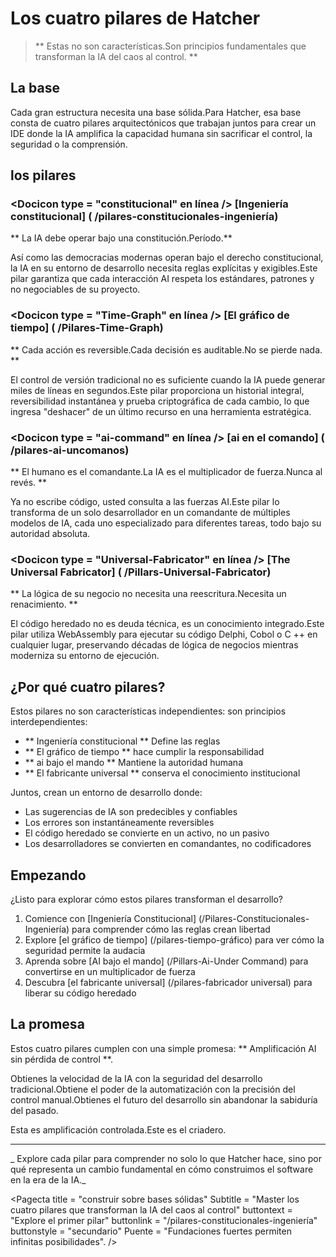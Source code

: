 # Los cuatro pilares de Hatcher

> ** Estas no son características.Son principios fundamentales que transforman la IA del caos al control. **

## La base

Cada gran estructura necesita una base sólida.Para Hatcher, esa base consta de cuatro pilares arquitectónicos que trabajan juntos para crear un IDE donde la IA amplifica la capacidad humana sin sacrificar el control, la seguridad o la comprensión.

## los pilares

### <Docicon type = "constitucional" en línea /> [Ingeniería constitucional] ( /pilares-constitucionales-ingeniería)

** La IA debe operar bajo una constitución.Período.**

Así como las democracias modernas operan bajo el derecho constitucional, la IA en su entorno de desarrollo necesita reglas explícitas y exigibles.Este pilar garantiza que cada interacción AI respeta los estándares, patrones y no negociables de su proyecto.

### <Docicon type = "Time-Graph" en línea /> [El gráfico de tiempo] ( /Pilares-Time-Graph)

** Cada acción es reversible.Cada decisión es auditable.No se pierde nada. **

El control de versión tradicional no es suficiente cuando la IA puede generar miles de líneas en segundos.Este pilar proporciona un historial integral, reversibilidad instantánea y prueba criptográfica de cada cambio, lo que ingresa "deshacer" de un último recurso en una herramienta estratégica.

### <Docicon type = "ai-command" en línea /> [ai en el comando] ( /pilares-ai-uncomanos)

** El humano es el comandante.La IA es el multiplicador de fuerza.Nunca al revés. **

Ya no escribe código, usted consulta a las fuerzas AI.Este pilar lo transforma de un solo desarrollador en un comandante de múltiples modelos de IA, cada uno especializado para diferentes tareas, todo bajo su autoridad absoluta.

### <Docicon type = "Universal-Fabricator" en línea /> [The Universal Fabricator] ( /Pillars-Universal-Fabricator)

** La lógica de su negocio no necesita una reescritura.Necesita un renacimiento. **

El código heredado no es deuda técnica, es un conocimiento integrado.Este pilar utiliza WebAssembly para ejecutar su código Delphi, Cobol o C ++ en cualquier lugar, preservando décadas de lógica de negocios mientras moderniza su entorno de ejecución.

## ¿Por qué cuatro pilares?

Estos pilares no son características independientes: son principios interdependientes:

- ** Ingeniería constitucional ** Define las reglas
- ** El gráfico de tiempo ** hace cumplir la responsabilidad
- ** ai bajo el mando ** Mantiene la autoridad humana
- ** El fabricante universal ** conserva el conocimiento institucional

Juntos, crean un entorno de desarrollo donde:

- Las sugerencias de IA son predecibles y confiables
- Los errores son instantáneamente reversibles
- El código heredado se convierte en un activo, no un pasivo
- Los desarrolladores se convierten en comandantes, no codificadores

## Empezando

¿Listo para explorar cómo estos pilares transforman el desarrollo?

1. Comience con [Ingeniería Constitucional] (/Pilares-Constitucionales-Ingeniería) para comprender cómo las reglas crean libertad
2. Explore [el gráfico de tiempo] (/pilares-tiempo-gráfico) para ver cómo la seguridad permite la audacia
3. Aprenda sobre [AI bajo el mando] (/Pillars-Ai-Under Command) para convertirse en un multiplicador de fuerza
4. Descubra [el fabricante universal] (/pilares-fabricador universal) para liberar su código heredado

## La promesa

Estos cuatro pilares cumplen con una simple promesa: ** Amplificación AI sin pérdida de control **.

Obtienes la velocidad de la IA con la seguridad del desarrollo tradicional.Obtiene el poder de la automatización con la precisión del control manual.Obtienes el futuro del desarrollo sin abandonar la sabiduría del pasado.

Esta es amplificación controlada.Este es el criadero.

---

_ Explore cada pilar para comprender no solo lo que Hatcher hace, sino por qué representa un cambio fundamental en cómo construimos el software en la era de la IA._

<Pagecta
title = "construir sobre bases sólidas"
Subtitle = "Master los cuatro pilares que transforman la IA del caos al control"
buttontext = "Explore el primer pilar"
buttonlink = "/pilares-constitucionales-ingeniería"
buttonstyle = "secundario"
Puente = "Fundaciones fuertes permiten infinitas posibilidades".
/>
